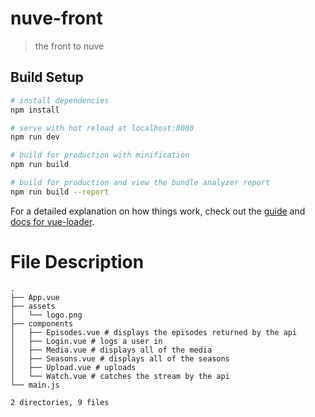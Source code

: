 # nuve-front

> the front to nuve

## Build Setup

``` bash
# install dependencies
npm install

# serve with hot reload at localhost:8080
npm run dev

# build for production with minification
npm run build

# build for production and view the bundle analyzer report
npm run build --report
```

For a detailed explanation on how things work, check out the [guide](http://vuejs-templates.github.io/webpack/) and [docs for vue-loader](http://vuejs.github.io/vue-loader).

# File Description #

```
.
├── App.vue
├── assets
│   └── logo.png
├── components
│   ├── Episodes.vue # displays the episodes returned by the api
│   ├── Login.vue # logs a user in
│   ├── Media.vue # displays all of the media
│   ├── Seasons.vue # displays all of the seasons
│   ├── Upload.vue # uploads
│   └── Watch.vue # catches the stream by the api
└── main.js

2 directories, 9 files
```

